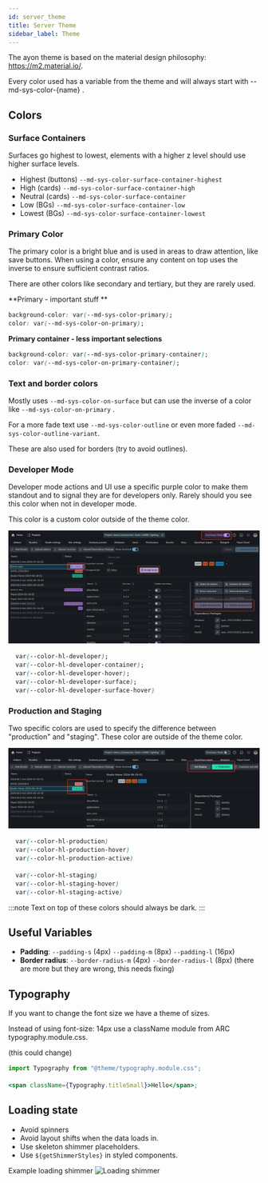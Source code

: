 ```yaml
---
id: server_theme
title: Server Theme
sidebar_label: Theme
---
```


The ayon theme is based on the material design philosophy: https://m2.material.io/.

Every color used has a variable from the theme and will always start with --md-sys-color-{name} .

## Colors

### Surface Containers

Surfaces go highest to lowest, elements with a higher z level should use higher surface levels.

-   Highest (buttons) `--md-sys-color-surface-container-highest`
-   High (cards) `--md-sys-color-surface-container-high`
-   Neutral (cards) `--md-sys-color-surface-container`
-   Low (BGs) `--md-sys-color-surface-container-low`
-   Lowest (BGs) `--md-sys-color-surface-container-lowest`

### Primary Color

The primary color is a bright blue and is used in areas to draw attention, like save buttons. When using a color, ensure any content on top uses the inverse to ensure sufficient contrast ratios.

There are other colors like secondary and tertiary, but they are rarely used.

**Primary - important stuff **

```CSS
background-color: var(--md-sys-color-primary);
color: var(--md-sys-color-on-primary);
```

**Primary container - less important selections**

```CSS
background-color: var(--md-sys-color-primary-container);
color: var(--md-sys-color-on-primary-container);
```

### Text and border colors

Mostly uses `--md-sys-color-on-surface` but can use the inverse of a color like `--md-sys-color-on-primary` .

For a more fade text use `--md-sys-color-outline` or even more faded `--md-sys-color-outline-variant`.

These are also used for borders (try to avoid outlines).

### Developer Mode

Developer mode actions and UI use a specific purple color to make them standout and to signal they are for developers only. Rarely should you see this color when not in developer mode.

This color is a custom color outside of the theme color.

![Purple UI elements for developer mode actions](./assets/server/develoepr_mode_purple.png)

```CSS
  var(--color-hl-developer);
  var(--color-hl-developer-container);
  var(--color-hl-developer-hover);
  var(--color-hl-developer-surface);
  var(--color-hl-developer-surface-hover)
```

### Production and Staging

Two specific colors are used to specify the difference between "production" and "staging". These color are outside of the theme color.

![Production and Staging UI elements](./assets/server/prod_and_staging.png)

```CSS
  var(--color-hl-production)
  var(--color-hl-production-hover)
  var(--color-hl-production-active)

  var(--color-hl-staging)
  var(--color-hl-staging-hover)
  var(--color-hl-staging-active)
```

:::note
Text on top of these colors should always be dark.
:::

## Useful Variables

-   **Padding**: `--padding-s` (4px) `--padding-m` (8px) `--padding-l` (16px)
-   **Border radius**: `--border-radius-m` (4px) `--border-radius-l` (8px) (there are more but they are wrong, this needs fixing)

## Typography

If you want to change the font size we have a theme of sizes.

Instead of using font-size: 14px use a className module from ARC typography.module.css.

(this could change)

```jsx
import Typography from "@theme/typography.module.css";

<span className={Typography.titleSmall}>Hello</span>;
```

## Loading state

-   Avoid spinners
-   Avoid layout shifts when the data loads in.
-   Use skeleton shimmer placeholders.
-   Use `${getShimmerStyles}` in styled components.

Example loading shimmer
![Loading shimmer](https://github.com/ynput/ayon-frontend/assets/49156310/f589ca02-37a3-41e4-a64a-3e2062083407)
